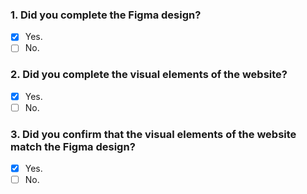 ### 1. Did you complete the Figma design?

- [x] Yes.
- [ ] No.

### 2. Did you complete the visual elements of the website?

- [x] Yes.
- [ ] No.

### 3. Did you confirm that the visual elements of the website match the Figma design?

- [x] Yes.
- [ ] No.
